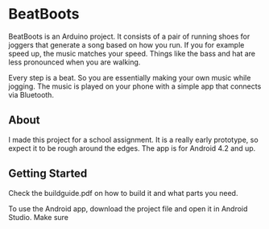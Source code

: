 # BeatBoots
BeatBoots is an Arduino project. It consists of a pair of running shoes for joggers that generate a song based on how you run. If you for example speed up, the music matches your speed. Things like the bass and hat are less pronounced when you are walking. 

Every step is a beat. So you are essentially making your own music while jogging. The music is played on your phone with a simple app that connects via Bluetooth. 


About
--------------
I made this project for a school assignment. It is a really early prototype, so expect it to be rough around the edges. The app is for Android 4.2 and up. 

Getting Started
--------------
Check the buildguide.pdf on how to build it and what parts you need.

To use the Android app, download the project file and open it in Android Studio. Make sure
